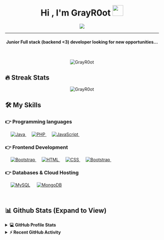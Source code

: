 
<h1 align="center">Hi , I'm GrayR0ot <img src="https://media.giphy.com/media/hvRJCLFzcasrR4ia7z/giphy.gif" width="35"></h1>
<p align="center">
  <a href="https://github.com/DenverCoder1/readme-typing-svg"><img src="https://readme-typing-svg.herokuapp.com/?lines=Full+Stack+Web+Developer;Malware+Analyst/Developer&center=true&width=500&height=50"></a>
</p>
<hr/>
<h4 align="center">Junior Full stack (backend <3) developer looking for new opportunities...</h4>
<br>
<p align="center"> <img src="https://komarev.com/ghpvc/?username=GrayR0ot&label=GrayR0ot's%20Profile%20Views%20&color=dc143c&style=plastic" alt="GrayR0ot" /> </p>

## 🔥 Streak Stats
<p align="center"><img align="center" src="https://github-readme-streak-stats.herokuapp.com/?user=GrayR0ot&theme=algolia" alt="GrayR0ot" /></p>

## 🛠️ My Skills

### 👉 Programming languages

<p align="left"> 
  &emsp;
  <a href="https://www.java.com" target="_blank"> 
    <img alt="Java" src="https://img.shields.io/badge/Java-%23007396.svg?logo=java&logoColor=white">
  </a>
  &emsp;
  <a href="https://www.php.net/">
    <img alt="PHP" src="https://img.shields.io/badge/PHP-%23777BB4.svg?logo=php&logoColor=white"/>
  </a>
  &emsp; 
  <a href="https://developer.mozilla.org/en-US/docs/Web/JavaScript" target="_blank"> 
     <img alt="JavaScript" src="https://img.shields.io/badge/JavaScript%20-%23F7DF1E.svg?logo=javascript&logoColor=black">
   </a>
&emsp; 
</p>

### 👉 Frontend Development
<p align="left"> 
   &emsp;
  <a href="https://reactjs.org" target="_blank"> 
    <img alt="Bootstrap" src="https://img.shields.io/badge/React-%23563D7C.svg?style=flat&logo=react&logoColor=white"/>
  </a>
  &emsp; 
  <a href="https://www.w3.org/html/" target="_blank"> 
   <img alt="HTML" src="https://img.shields.io/badge/HTML5%20-%23E34F26.svg?logo=html5&logoColor=white">
  </a>   
  &emsp;
  <a href="https://www.w3schools.com/css/" target="_blank">
    <img alt="CSS" src="https://img.shields.io/badge/CSS%20-%231572B6.svg?logo=css3&logoColor=white">
  </a> 
   &emsp;
  <a href="https://getbootstrap.com" target="_blank"> 
    <img alt="Bootstrap" src="https://img.shields.io/badge/Bootstrap-%23563D7C.svg?style=flat&logo=bootstrap&logoColor=white"/>
  </a>
&emsp; 
</p>

### 👉 Databases & Cloud Hosting
<p align="left">
  &emsp;
    <a href="https://www.mysql.com/"><img alt="MySQL" src="https://img.shields.io/badge/MySQL-00000F?style=flat&logo=mysql&logoColor=white"></a>
  &emsp;
    <a href="https://www.mongodb.com/"><img alt="MongoDB" src ="https://img.shields.io/badge/MongoDB-07405E?style=flat&logo=mongodb&logoColor=white"/></a>
</p>

<br/>

## 📊 Github Stats (Expand to View) 


<details> 
  <summary><b>💻 GitHub Profile Stats</b></summary>
  <br/>
  <p align="center">
    <a href="https://github.com/GrayR0ot"><img align="center" src="https://github-readme-stats.vercel.app/api?username=GrayR0ot&show_icons=true&locale=en&theme=algolia" alt="GrayR0ot" height="192px"/></a>
	</p>
	<p  align="center">
	  <img src="https://github-readme-stats.vercel.app/api/top-langs?username=GrayR0ot&show_icons=true&locale=en&layout=compact&theme=algolia" alt="GrayR0ot" height="192px"/>
	</p>
  <br/>
  </p>
</details>


<details>
  <summary><b>⚡ Recent GitHub Activity</b></summary>
  <br/>
   <a href="https://github.com/GrayR0ot"><img alt="GrayR0ot's Activity Graph" src="https://activity-graph.herokuapp.com/graph?username=GrayR0ot&custom_title=GrayR0ot's%20Contribution%20Graph&theme=react-dark" /></a>
  <br/>

</details>
<!-- Daily  -->
<!-- Daily  -->
<!-- Daily  -->
<!-- Daily  -->
<!-- Daily  -->
<!-- Daily  -->
<!-- Daily  -->
<!-- Daily  -->
<!-- Daily  -->
<!-- Daily  -->
<!-- Daily  -->
<!-- Daily  -->
<!-- Daily  -->
<!-- Daily  -->
<!-- Daily  -->
<!-- Daily  -->
<!-- Daily  -->
<!-- Daily  -->
<!-- Daily  -->
<!-- Daily  -->
<!-- Daily  -->
<!-- Daily  -->
<!-- Daily  -->
<!-- Daily  -->
<!-- Daily  -->
<!-- Daily  -->
<!-- Daily  -->
<!-- Daily  -->
<!-- Daily  -->
<!-- Daily  -->
<!-- Daily  -->
<!-- Daily  -->
<!-- Daily  -->
<!-- Daily  -->
<!-- Daily  -->
<!-- Daily  -->
<!-- Daily  -->
<!-- Daily  -->
<!-- Daily  -->
<!-- Daily  -->
<!-- Daily  -->
<!-- Daily  -->
<!-- Daily  -->
<!-- Daily  -->
<!-- Daily  -->
<!-- Daily  -->
<!-- Daily  -->
<!-- Daily  -->
<!-- Daily  -->
<!-- Daily  -->
<!-- Daily  -->
<!-- Daily  -->
<!-- Daily  -->
<!-- Daily  -->
<!-- Daily  -->
<!-- Daily  -->
<!-- Daily  -->
<!-- Daily  -->
<!-- Daily  -->
<!-- Daily  -->
<!-- Daily  -->
<!-- Daily  -->
<!-- Daily  -->
